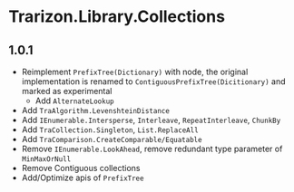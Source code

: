 ﻿# Trarizon.Library.Collections

## 1.0.1

- Reimplement `PrefixTree(Dictionary)` with node, the original implementation is renamed to `ContiguousPrefixTree(Dicitionary)` and marked as experimental
    - Add `AlternateLookup`
- Add `TraAlgorithm.LevenshteinDistance`
- Add `IEnumerable.Intersperse`, `Interleave`, `RepeatInterleave`, `ChunkBy`
- Add `TraCollection.Singleton`, `List.ReplaceAll`
- Add `TraComparison.CreateComparable/Equatable`
- Remove `IEnumerable.LookAhead`, remove redundant type parameter of `MinMaxOrNull`
- Remove Contiguous collections
- Add/Optimize apis of `PrefixTree`